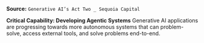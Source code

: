**Source:** `Generative AI’s Act Two _ Sequoia Capital`

**Critical Capability: Developing Agentic Systems**
Generative AI applications are progressing towards more autonomous systems that can problem-solve, access external tools, and solve problems end-to-end.
